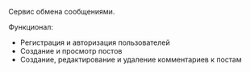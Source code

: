 Сервис обмена сообщениями.

Функционал:
* Регистрация и авторизация пользователей
* Создание и просмотр постов
* Создание, редактирование и удаление комментариев к постам
